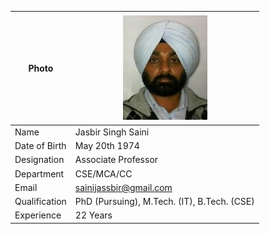 | Photo | ![Display picture](Photos/sainijasbir.jpg) 
| ------ | -------- |
| Name | Jasbir Singh Saini |
| Date of Birth | May 20th 1974 |
| Designation | Associate Professor |
| Department | CSE/MCA/CC |
| Email | sainijassbir@gmail.com |
| Qualification | PhD (Pursuing), M.Tech. (IT), B.Tech. (CSE) |
| Experience | 22 Years  |